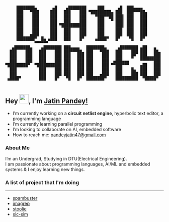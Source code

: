 ```
	 ████████▄       ▄█    ▄████████     ███      ▄█  ███▄▄▄▄   
	 ███   ▀███     ███   ███    ███ ▀█████████▄ ███  ███▀▀▀██▄ 
	 ███    ███     ███   ███    ███    ▀███▀▀██ ███▌ ███   ███ 
	 ███    ███     ███   ███    ███     ███   ▀ ███▌ ███   ███ 
	 ███    ███     ███ ▀███████████     ███     ███▌ ███   ███   
	 ███    ███     ███   ███    ███     ███     ███  ███   ███ 		
	 ███   ▄███     ███   ███    ███     ███     ███  ███   ███ 			
	 ████████▀  █▄ ▄███   ███    █▀     ▄████▀   █▀    ▀█   █▀  	
		     ▀▀▀▀▀▀  
   ▄███████▄    ▄████████ ███▄▄▄▄   ████████▄     ▄████████ ▄██   ▄   
  ███    ███   ███    ███ ███▀▀▀██▄ ███   ▀███   ███    ███ ███   ██▄ 
  ███    ███   ███    ███ ███   ███ ███    ███   ███    █▀  ███▄▄▄███ 
  ███    ███   ███    ███ ███   ███ ███    ███  ▄███▄▄▄     ▀▀▀▀▀▀███ 
▀█████████▀  ▀███████████ ███   ███ ███    ███ ▀▀███▀▀▀     ▄██   ███ 
  ███          ███    ███ ███   ███ ███    ███   ███    █▄  ███   ███ 
  ███          ███    ███ ███   ███ ███   ▄███   ███    ███ ███   ███ 
 ▄████▀        ███    █▀   ▀█   █▀  ████████▀    ██████████  ▀█████▀  
                                                                      
```

## Hey <img src="https://github.com/TheDudeThatCode/TheDudeThatCode/blob/master/Assets/Hi.gif" width="29px">, I'm [Jatin Pandey!](https://github.com/jatin837) 

- I’m currently working on a **circuit netlist engine**, hyperbolic text editor, a programming language 
- I’m currently learning parallel programming
- I’m looking to collaborate on AI, embedded software
- How to reach me: pandeyjatin47@gmail.com


### About Me 
 I’m an Undergrad, Studying in DTU(Electrical Engineering). </br>
 I am passionate about programming languages, AI/ML and embedded systems & I enjoy learning new things. </br>


### A list of project that I'm doing
---
- [spambuster](https://github.com/jatin837/spambuster)
- [imagrep](https://github.com/jatin837/imagrep)
- [stoolie](https://github.com/jatin837/stoolie)
- [sic-sim](https://github.com/jatin837/sic-sim)
